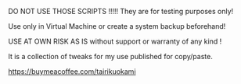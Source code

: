 DO NOT USE THOSE SCRIPTS !!!!! They are for testing purposes only!

Use only in Virtual Machine or create a system backup beforehand!

USE AT OWN RISK AS IS without support or warranty of any kind !

It is a collection of tweaks for my use published for copy/paste.

https://buymeacoffee.com/tairikuokami
